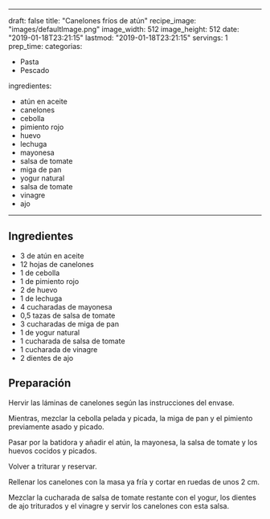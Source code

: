 
---
draft: false
title: "Canelones fríos de atún"
recipe_image: "images/defaultImage.png"
image_width: 512
image_height: 512
date: "2019-01-18T23:21:15"
lastmod: "2019-01-18T23:21:15"
servings: 1
prep_time: 
categorias:
  - Pasta
  - Pescado

ingredientes:
  - atún en aceite
  - canelones
  - cebolla
  - pimiento rojo
  - huevo
  - lechuga
  - mayonesa
  - salsa de tomate
  - miga de pan
  - yogur natural
  - salsa de tomate
  - vinagre
  - ajo
---

## Ingredientes
- 3  de atún en aceite
- 12 hojas de canelones
- 1  de cebolla
- 1  de pimiento rojo
- 2  de huevo
- 1  de lechuga
- 4 cucharadas de mayonesa
- 0,5 tazas de salsa de tomate
- 3 cucharadas de miga de pan
- 1  de yogur natural
- 1 cucharada de salsa de tomate
- 1 cucharada de vinagre
- 2 dientes de ajo

## Preparación
Hervir las láminas de canelones según las instrucciones del envase.

Mientras, mezclar la cebolla pelada y picada, la miga de pan y el pimiento previamente asado y picado.

Pasar por la batidora y añadir el atún, la mayonesa, la salsa de tomate y los huevos cocidos y picados.

Volver a triturar y reservar.

Rellenar los canelones con la masa ya fría y cortar en ruedas de unos 2 cm.

Mezclar la cucharada de salsa de tomate restante con el yogur, los dientes de ajo triturados y el vinagre y servir los canelones con esta salsa.



